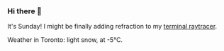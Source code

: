 ### Hi there :wave:

It's Sunday! I might be finally adding refraction to my [terminal raytracer](https://github.com/bewuethr/bash-raytracer).

Weather in Toronto: light snow, at -5°C.

